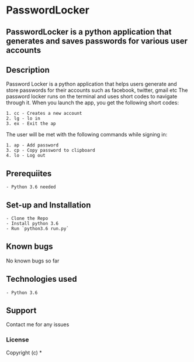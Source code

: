 # PasswordLocker

## PasswordLocker is a python application that generates and saves passwords for various user accounts


## Description
Password Locker is a python  application that helps users generate and store passwords for their accounts such as facebook, twitter, gmail etc
The password locker runs on the terminal and uses short codes to navigate through it.
When you launch the app, you get the following short codes:

    1. cc - Creates a new account
    2. lg - lo in
    3. ex - Exit the ap

The user will be met with the following commands while signing in:

    1. ap - Add password
    3. cp - Copy password to clipboard
    4. lo - Log out



## Prerequiites
    - Python 3.6 needed

## Set-up and Installation
    - Clone the Repo
    - Install python 3.6
    - Run `python3.6 run.py`

## Known bugs
No known bugs so far

## Technologies used
    - Python 3.6

## Support 
Contact me  for any issues

### License
Copyright (c) *
